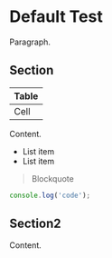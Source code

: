 # Default Test

Paragraph.

## Section

| Table |
|-------|
| Cell  |

Content.

- List item
- List item

> Blockquote

```js
console.log('code');
```

## Section2

Content.

[link1]: https://example.com
[link2]: https://example.com

[^footnote]: This is a footnote.
[^footnote2]: This is a footnote.
